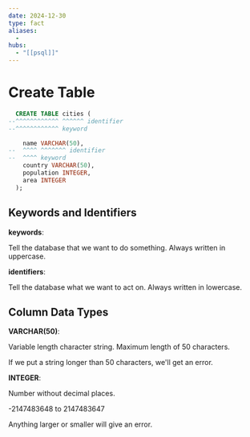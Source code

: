 ```yaml
---
date: 2024-12-30
type: fact
aliases:
  -
hubs:
  - "[[psql]]"
---
```


# Create Table

```sql
  CREATE TABLE cities (
--^^^^^^^^^^^^ ^^^^^^ identifier
--^^^^^^^^^^^^ keyword

    name VARCHAR(50),
--  ^^^^ ^^^^^^^ identifier
--  ^^^^ keyword
    country VARCHAR(50),
    population INTEGER,
    area INTEGER
  );

```

## Keywords and Identifiers

**keywords**:

Tell the database that we want to do something. Always written in uppercase.


**identifiers**:

Tell the database what we want to act on. Always written in lowercase.


## Column Data Types

**VARCHAR(50)**:

Variable length character string. Maximum length of 50 characters.

If we put a string longer than 50 characters, we'll get an error.


**INTEGER**:

Number without decimal places.

-2147483648 to 2147483647

Anything larger or smaller will give an error.
